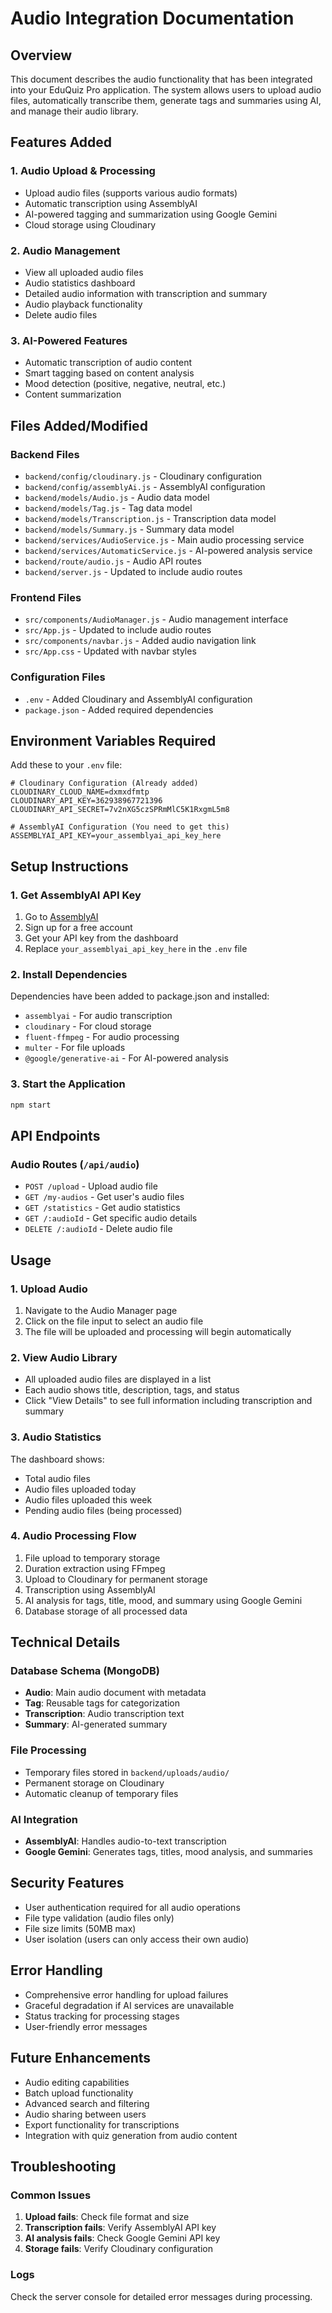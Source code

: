 # Audio Integration Documentation

## Overview
This document describes the audio functionality that has been integrated into your EduQuiz Pro application. The system allows users to upload audio files, automatically transcribe them, generate tags and summaries using AI, and manage their audio library.

## Features Added

### 1. Audio Upload & Processing
- Upload audio files (supports various audio formats)
- Automatic transcription using AssemblyAI
- AI-powered tagging and summarization using Google Gemini
- Cloud storage using Cloudinary

### 2. Audio Management
- View all uploaded audio files
- Audio statistics dashboard
- Detailed audio information with transcription and summary
- Audio playback functionality
- Delete audio files

### 3. AI-Powered Features
- Automatic transcription of audio content
- Smart tagging based on content analysis
- Mood detection (positive, negative, neutral, etc.)
- Content summarization

## Files Added/Modified

### Backend Files
- `backend/config/cloudinary.js` - Cloudinary configuration
- `backend/config/assemblyAi.js` - AssemblyAI configuration
- `backend/models/Audio.js` - Audio data model
- `backend/models/Tag.js` - Tag data model
- `backend/models/Transcription.js` - Transcription data model
- `backend/models/Summary.js` - Summary data model
- `backend/services/AudioService.js` - Main audio processing service
- `backend/services/AutomaticService.js` - AI-powered analysis service
- `backend/route/audio.js` - Audio API routes
- `backend/server.js` - Updated to include audio routes

### Frontend Files
- `src/components/AudioManager.js` - Audio management interface
- `src/App.js` - Updated to include audio routes
- `src/components/navbar.js` - Added audio navigation link
- `src/App.css` - Updated with navbar styles

### Configuration Files
- `.env` - Added Cloudinary and AssemblyAI configuration
- `package.json` - Added required dependencies

## Environment Variables Required

Add these to your `.env` file:

```env
# Cloudinary Configuration (Already added)
CLOUDINARY_CLOUD_NAME=dxmxdfmtp
CLOUDINARY_API_KEY=362938967721396
CLOUDINARY_API_SECRET=7v2nXG5czSPRmMlC5K1RxgmL5m8

# AssemblyAI Configuration (You need to get this)
ASSEMBLYAI_API_KEY=your_assemblyai_api_key_here
```

## Setup Instructions

### 1. Get AssemblyAI API Key
1. Go to [AssemblyAI](https://www.assemblyai.com/)
2. Sign up for a free account
3. Get your API key from the dashboard
4. Replace `your_assemblyai_api_key_here` in the `.env` file

### 2. Install Dependencies
Dependencies have been added to package.json and installed:
- `assemblyai` - For audio transcription
- `cloudinary` - For cloud storage
- `fluent-ffmpeg` - For audio processing
- `multer` - For file uploads
- `@google/generative-ai` - For AI-powered analysis

### 3. Start the Application
```bash
npm start
```

## API Endpoints

### Audio Routes (`/api/audio`)
- `POST /upload` - Upload audio file
- `GET /my-audios` - Get user's audio files
- `GET /statistics` - Get audio statistics
- `GET /:audioId` - Get specific audio details
- `DELETE /:audioId` - Delete audio file

## Usage

### 1. Upload Audio
1. Navigate to the Audio Manager page
2. Click on the file input to select an audio file
3. The file will be uploaded and processing will begin automatically

### 2. View Audio Library
- All uploaded audio files are displayed in a list
- Each audio shows title, description, tags, and status
- Click "View Details" to see full information including transcription and summary

### 3. Audio Statistics
The dashboard shows:
- Total audio files
- Audio files uploaded today
- Audio files uploaded this week
- Pending audio files (being processed)

### 4. Audio Processing Flow
1. File upload to temporary storage
2. Duration extraction using FFmpeg
3. Upload to Cloudinary for permanent storage
4. Transcription using AssemblyAI
5. AI analysis for tags, title, mood, and summary using Google Gemini
6. Database storage of all processed data

## Technical Details

### Database Schema (MongoDB)
- **Audio**: Main audio document with metadata
- **Tag**: Reusable tags for categorization
- **Transcription**: Audio transcription text
- **Summary**: AI-generated summary

### File Processing
- Temporary files stored in `backend/uploads/audio/`
- Permanent storage on Cloudinary
- Automatic cleanup of temporary files

### AI Integration
- **AssemblyAI**: Handles audio-to-text transcription
- **Google Gemini**: Generates tags, titles, mood analysis, and summaries

## Security Features
- User authentication required for all audio operations
- File type validation (audio files only)
- File size limits (50MB max)
- User isolation (users can only access their own audio)

## Error Handling
- Comprehensive error handling for upload failures
- Graceful degradation if AI services are unavailable
- Status tracking for processing stages
- User-friendly error messages

## Future Enhancements
- Audio editing capabilities
- Batch upload functionality
- Advanced search and filtering
- Audio sharing between users
- Export functionality for transcriptions
- Integration with quiz generation from audio content

## Troubleshooting

### Common Issues
1. **Upload fails**: Check file format and size
2. **Transcription fails**: Verify AssemblyAI API key
3. **AI analysis fails**: Check Google Gemini API key
4. **Storage fails**: Verify Cloudinary configuration

### Logs
Check the server console for detailed error messages during processing.